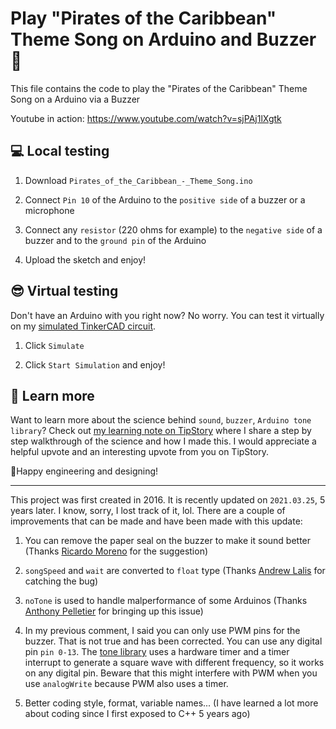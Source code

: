# Play "Pirates of the Caribbean" Theme Song on Arduino and Buzzer 🎵

This file contains the code to play the "Pirates of the Caribbean" Theme Song on a Arduino via a Buzzer

Youtube in action: https://www.youtube.com/watch?v=sjPAj1lXgtk

## 💻 Local testing

1. Download `Pirates_of_the_Caribbean_-_Theme_Song.ino`

2. Connect `Pin 10` of the Arduino to the `positive side` of a buzzer or a microphone

3. Connect any `resistor` (220 ohms for example) to the `negative side` of a buzzer and to the `ground pin` of the Arduino

4. Upload the sketch and enjoy!

## 😎 Virtual testing

Don't have an Arduino with you right now? No worry. You can test it virtually on my [simulated TinkerCAD circuit](https://www.tinkercad.com/things/f9QN4skaguI-play-pirates-of-the-caribbean-theme-song-on-buzzer).

1. Click `Simulate`

2. Click `Start Simulation` and enjoy!

## 📖 Learn more

Want to learn more about the science behind `sound`, `buzzer`, `Arduino tone library`? Check out [my learning note on TipStory](https://www.tipstory.org/learning/h2lUMccm5MeuSds) where I share a step by step walkthrough of the science and how I made this. I would appreciate a helpful upvote and an interesting upvote from you on TipStory.

🚀Happy engineering and designing!

---

This project was first created in 2016. It is recently updated on `2021.03.25`, 5 years later. I know, sorry, I lost track of it, lol. There are a couple of improvements that can be made and have been made with this update:

1. You can remove the paper seal on the buzzer to make it sound better (Thanks [Ricardo Moreno](https://www.youtube.com/channel/UCbDCjdszaIdDOyXNRgMlgIg) for the suggestion)

2. `songSpeed` and `wait` are converted to `float` type (Thanks [Andrew Lalis](https://www.youtube.com/channel/UC9X4mx6-ObPUB6-ud2IGAFQ) for catching the bug)

3. `noTone` is used to handle malperformance of some Arduinos (Thanks [Anthony Pelletier](https://www.youtube.com/channel/UCezmpHibpkbXa_3wSeJNLAQ) for bringing up this issue)

4. In my previous comment, I said you can only use PWM pins for the buzzer. That is not true and has been corrected. You can use any digital pin `pin 0-13`. The [tone library](https://github.com/bhagman/Tone) uses a hardware timer and a timer interrupt to generate a square wave with different frequency, so it works on any digital pin. Beware that this might interfere with PWM when you use `analogWrite` because PWM also uses a timer.

5. Better coding style, format, variable names... (I have learned a lot more about coding since I first exposed to C++ 5 years ago)
